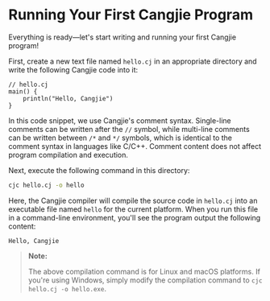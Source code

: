 # Running Your First Cangjie Program

Everything is ready—let's start writing and running your first Cangjie program!

First, create a new text file named `hello.cj` in an appropriate directory and write the following Cangjie code into it:

<!-- verify -->

```cangjie
// hello.cj
main() {
    println("Hello, Cangjie")
}
```

In this code snippet, we use Cangjie's comment syntax. Single-line comments can be written after the `//` symbol, while multi-line comments can be written between `/*` and `*/` symbols, which is identical to the comment syntax in languages like C/C++. Comment content does not affect program compilation and execution.

Next, execute the following command in this directory:

```bash
cjc hello.cj -o hello
```

Here, the Cangjie compiler will compile the source code in `hello.cj` into an executable file named `hello` for the current platform. When you run this file in a command-line environment, you'll see the program output the following content:

```text
Hello, Cangjie
```

> **Note:**
>
> The above compilation command is for Linux and macOS platforms. If you're using Windows, simply modify the compilation command to `cjc hello.cj -o hello.exe`.